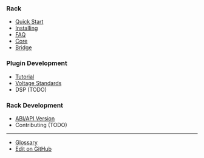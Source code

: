 
### Rack

- [Quick Start](QuickStart.md)
- [Installing](Installing.md)
- [FAQ](FAQ.md)
- [Core](Core.md)
- [Bridge](Bridge.md)

### Plugin Development
- [Tutorial](PluginDevelopmentTutorial.md)
- [Voltage Standards](VoltageStandards.md)
- DSP (TODO)

### Rack Development
- [ABI/API Version](Version.md)
- Contributing (TODO)

---

- [Glossary](Glossary.md)
- [Edit on GitHub](https://github.com/VCVRack/manual)
